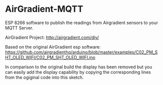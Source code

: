 # AirGradient-MQTT
ESP 8266 software to publish the readings from Airgradient sensors to your MQTT Server.

AirGradient Project: http://airgradient.com/diy/

Based on the original AirGradient esp software: https://github.com/airgradienthq/arduino/blob/master/examples/C02_PM_SHT_OLED_WIFI/C02_PM_SHT_OLED_WIFI.ino

In comparison to the original build the display has been removed but you can easily add the display capability by copying the corresponding lines from the ogiginal code into this sketch.
